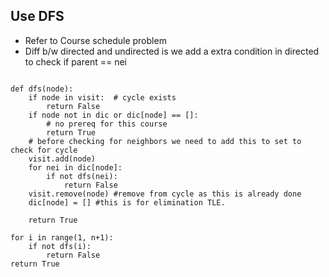 ## Use DFS

- Refer to Course schedule problem 
- Diff b/w directed and undirected is we add a extra condition in directed to check if parent == nei

```

def dfs(node):
    if node in visit:  # cycle exists
        return False
    if node not in dic or dic[node] == []:  
        # no prereq for this course
        return True
    # before checking for neighbors we need to add this to set to check for cycle
    visit.add(node)
    for nei in dic[node]:
        if not dfs(nei):
            return False
    visit.remove(node) #remove from cycle as this is already done
    dic[node] = [] #this is for elimination TLE. 
    
    return True

for i in range(1, n+1):
    if not dfs(i):
        return False
return True

```
